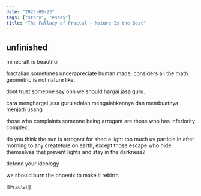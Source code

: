 ```yaml
---
date: "2023-09-23"
tags: ["story", "essay"]
title: "The Fallacy of Fractal ~ Nature Is the Best"
---
```


## unfinished

minecraft is beautiful

fractalian sometimes underapreciate human made, considers all the math geometric is not nature like.

dont trust someone say ohh we should hargai jasa guru. 

cara menghargai jasa guru adalah mengalahkannya dan membuatnya menjadi usang

those who complaints someone being arrogant are those who has inferiority complex.

do you think the sun is arrogant for shed a light too much uv particle in after morning to any createture on earth, except those escape  who hide themselves that prevent lights and stay in the darkness?

defend your ideology

we should burn the phoenix to make it rebirth

[[Fractal]]